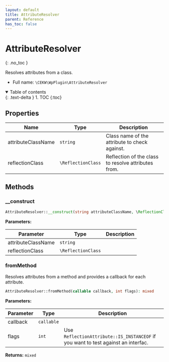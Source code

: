 ```yaml
---
layout: default
title: AttributeResolver
parent: Reference
has_toc: false
---
```


# AttributeResolver
{: .no_toc }

Resolves attributes from a class.



* Full name: `\CEKW\WpPlugin\AttributeResolver`


<details open markdown="block">
  <summary>
    Table of contents
  </summary>
  {: .text-delta }
1. TOC
{:toc}
</details>


## Properties

| Name | Type | Description |
|------|------|-------------|
| attributeClassName | `string` | Class name of the attribute to check against.  |
| reflectionClass | `\ReflectionClass` | Reflection of the class to resolve attributes from.  |

## Methods
### __construct 




```php
AttributeResolver::__construct(string attributeClassName, \ReflectionClass reflectionClass)
```


**Parameters:**

| Parameter | Type | Description |
|-----------|------|-------------|
| attributeClassName | `string` |  |
| reflectionClass | `\ReflectionClass` |  |



### fromMethod 
Resolves attributes from a method and provides a callback for each attribute.



```php
AttributeResolver::fromMethod(callable callback, int flags): mixed
```


**Parameters:**

| Parameter | Type | Description |
|-----------|------|-------------|
| callback | `callable` |  |
| flags | `int` | Use `ReflectionAttribute::IS_INSTANCEOF` if you want to test against an interfac. |


**Returns:** `mixed` 
